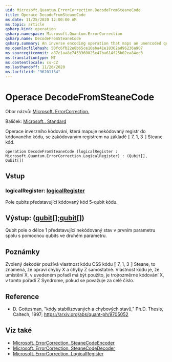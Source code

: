 ```yaml
---
uid: Microsoft.Quantum.ErrorCorrection.DecodeFromSteaneCode
title: Operace DecodeFromSteaneCode
ms.date: 11/25/2020 12:00:00 AM
ms.topic: article
qsharp.kind: operation
qsharp.namespace: Microsoft.Quantum.ErrorCorrection
qsharp.name: DecodeFromSteaneCode
qsharp.summary: An inverse encoding operation that maps an unencoded quantum register to an encoded quantum register under the ⟦7, 1, 3⟧ Steane quantum code.
ms.openlocfilehash: 50fc6fb22e8b65ce10aba41e18362ad96236a907
ms.sourcegitcommit: a87c1aa8e7453360025e47ba614f25b02ea84ec3
ms.translationtype: MT
ms.contentlocale: cs-CZ
ms.lasthandoff: 11/26/2020
ms.locfileid: "96201134"
---
```

# <a name="decodefromsteanecode-operation"></a>Operace DecodeFromSteaneCode

Obor názvů: [Microsoft. ErrorCorrection.](xref:Microsoft.Quantum.ErrorCorrection)

Balíček: [Microsoft.. Standard](https://nuget.org/packages/Microsoft.Quantum.Standard)


Operace inverzního kódování, která mapuje nekódovaný registr do kódovaného kódu, se zakódovaným registrem na základě ⟦ 7, 1, 3 ⟧ Steane kód.

```qsharp
operation DecodeFromSteaneCode (logicalRegister : Microsoft.Quantum.ErrorCorrection.LogicalRegister) : (Qubit[], Qubit[])
```


## <a name="input"></a>Vstup

### <a name="logicalregister--logicalregister"></a>logicalRegister: [logicalRegister](xref:Microsoft.Quantum.ErrorCorrection.LogicalRegister)

Pole qubits představující kódovaný kód 5-qubit kódu.



## <a name="output--qubitqubit"></a>Výstup: ([qubit](xref:microsoft.quantum.lang-ref.qubit)[];[qubit](xref:microsoft.quantum.lang-ref.qubit)[])

Qubit pole o délce 1 představující nekódovaný stav v prvním parametru spolu s pomocnou qubits ve druhém parametru.

## <a name="remarks"></a>Poznámky

Zvolený dekodér používá vlastnost kódu CSS kódu ⟦ 7, 1, 3 ⟧ Steane, to znamená, že opraví chyby X a chyby Z samostatně. Vlastnost kódu je, že umístění X, v uvedeném pořadí má být použito, je trojrozměrné kódování X, v tomto pořadí Z Syndrome, pokud se považuje za celé číslo.

## <a name="references"></a>Reference

- D. Gottesman, "kódy stabilizovaných a chybových stavů," Ph.D. Thesis, Caltech, 1997; https://arxiv.org/abs/quant-ph/9705052

## <a name="see-also"></a>Viz také

- [Microsoft. ErrorCorrection. SteaneCodeEncoder](xref:Microsoft.Quantum.ErrorCorrection.SteaneCodeEncoder)
- [Microsoft. ErrorCorrection. SteaneCodeDecoder](xref:Microsoft.Quantum.ErrorCorrection.SteaneCodeDecoder)
- [Microsoft. ErrorCorrection. LogicalRegister](xref:Microsoft.Quantum.ErrorCorrection.LogicalRegister)